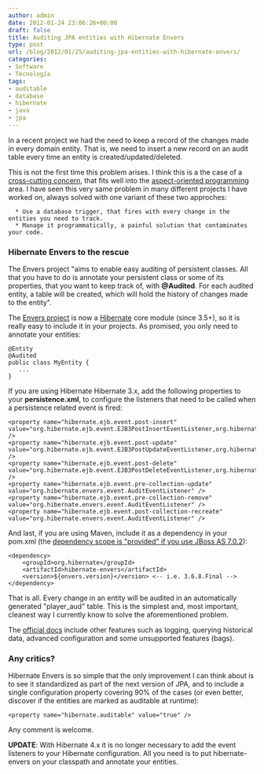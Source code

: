 ```yaml
---
author: admin
date: 2012-01-24 23:06:26+00:00
draft: false
title: Auditing JPA entities with Hibernate Envers
type: post
url: /blog/2012/01/25/auditing-jpa-entities-with-hibernate-envers/
categories:
- Software
- Tecnología
tags:
- auditable
- database
- hibernate
- java
- jpa
---
```


In a recent project we had the need to keep a record of the changes made in every domain entity. That is, we need to insert a new record on an audit table every time an entity is created/updated/deleted.

This is not the first time this problem arises. I think this is a the case of a [cross-cutting concern](http://en.wikipedia.org/wiki/Cross-cutting_concern), that fits well into the [aspect-oriented programming](http://en.wikipedia.org/wiki/Aspect-oriented_programming) area. I have seen this very same problem in many different projects I have worked on, always solved with one variant of these two approches:




	  * Use a database trigger, that fires with every change in the entities you need to track.
	  * Manage it programmatically, a painful solution that contaminates your code.




### Hibernate Envers to the rescue



The Envers project "aims to enable easy auditing of persistent classes. All that you have to do is annotate your persistent class or some of its properties, that you want to keep track of, with **@Audited**. For each audited entity, a table will be created, which will hold the history of changes made to the entity".

The [Envers project](http://www.jboss.org/envers) is now a [Hibernate](http://hibernate.org/) core module (since 3.5+), so it is really easy to include it in your projects. As promised, you only need to annotate your entities:


    
    
    @Entity
    @Audited
    public class MyEntity {
       ...
    }
    



If you are using Hibernate Hibernate 3.x, add the following properties to your **persistence.xml**, to configure the listeners that need to be called when a persistence related event is fired:


    
    
    <property name="hibernate.ejb.event.post-insert" value="org.hibernate.ejb.event.EJB3PostInsertEventListener,org.hibernate.envers.event.AuditEventListener" />
    <property name="hibernate.ejb.event.post-update" value="org.hibernate.ejb.event.EJB3PostUpdateEventListener,org.hibernate.envers.event.AuditEventListener" />
    <property name="hibernate.ejb.event.post-delete" value="org.hibernate.ejb.event.EJB3PostDeleteEventListener,org.hibernate.envers.event.AuditEventListener" />
    <property name="hibernate.ejb.event.pre-collection-update" value="org.hibernate.envers.event.AuditEventListener" />
    <property name="hibernate.ejb.event.pre-collection-remove" value="org.hibernate.envers.event.AuditEventListener" />
    <property name="hibernate.ejb.event.post-collection-recreate" value="org.hibernate.envers.event.AuditEventListener" />
    



And last, if you are using Maven, include it as a dependency in your pom.xml (the [dependency scope is "provided" if you use JBoss AS 7.0.2](http://planet.jboss.org/view/post.seam?post=envers_bundled_with_jboss_as_7_0_2)):


    
    
    <dependency>
        <groupId>org.hibernate</groupId>
        <artifactId>hibernate-envers</artifactId>
        <version>${envers.version}</version> <-- i.e. 3.6.8.Final -->
    </dependency>
    



That is all. Every change in an entity will be audited in an automatically generated "player_aud" table. This is the simplest and, most important, cleanest way I currently know to solve the aforementioned problem.

The [official docs](http://docs.jboss.org/envers/docs/index.html) include other features such as logging, querying historical data, advanced configuration and some unsupported features (bags).



### Any critics?



Hibernate Envers is so simple that the only improvement I can think about is to see it standardized as part of the next version of JPA, and to include a single configuration property covering 90% of the cases (or even better, discover if the entities are marked as auditable at runtime):


    
    
    <property name="hibernate.auditable" value="true" /> 
    



Any comment is welcome.

**UPDATE**: With Hibernate 4.x it is no longer necessary to add the event listeners to your Hibernate configuration. All you need is to put hibernate-envers on your classpath and annotate your entities.

